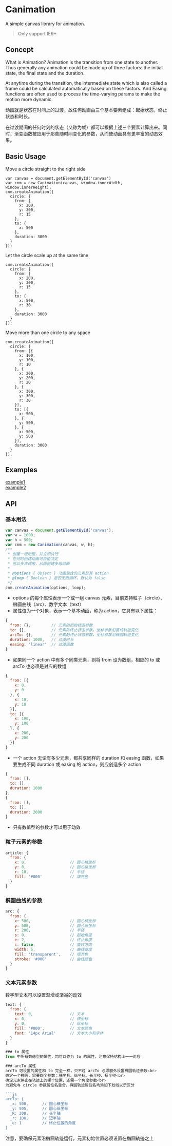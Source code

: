 # Canimation

A simple canvas library for animation.

> Only support IE9+

## Concept
What is Animation? Animation is the transition from one state to another. Thus generally any animation could be made up of three factors: the initial state, the final state and the duration.

At anytime during the transition, the intermediate state which is also called a frame could be calculated automatically based on these factors. And Easing functions are often used to process the time-varying params to make the motion more dynamic.

动画就是状态在时间上的过渡，故任何动画由三个基本要素组成：起始状态，终止状态和时长。

在过渡期间的任何时刻的状态（又称为帧）都可以根据上述三个要素计算出来。同时，渐变函数被应用于那些随时间变化的参数，从而使动画具有更丰富的动态效果。

## Basic Usage
Move a circle straight to the right side

```
var canvas = document.getElementById('canvas')
var cnm = new Canimation(canvas, window.innerWidth, window.innerHeight);
cnm.createAnimation({
  circle: {
    from: {
      x: 200,
      y: 300,
      r: 15
    },
    to: {
      x: 500
    },
    duration: 3000
  }
});
```

Let the circle scale up at the same time
```
cnm.createAnimation({
  circle: {
    from: {
      x: 200,
      y: 300,
      r: 15
    },
    to: {
      x: 500,
      r: 30
    },
    duration: 3000
  }
});
```

Move more than one circle to any space
```
cnm.createAnimation({
  circle: {
    from: [{
      x: 100,
      y: 100,
      r: 10
    }, {
      x: 200,
      y: 200,
      r: 20
    }, {
      x: 300,
      y: 300,
      r: 30
    }],
    to: [{
      x: 500,
    }, {
      y: 500,
    }, {
      x: 500,
      y: 500
    }],
    duration: 3000
  }
});
```

## Examples

<a href="https://bison1994.github.io/kidney/canimation/example/example1.html" target="_blank">example1</a>
<br>
<a href="https://bison1994.github.io/kidney/canimation/example/example2.html" target="_blank">example2</a>

## API

### 基本用法

```js
var canvas = document.getElementById('canvas');
var w = 1000;
var h = 500;
var cnm = new Canimation(canvas, w, h);
/**
 * 创建一组动画，并立即执行
 * 在何时创建动画可自由决定
 * 可以多次调用，从而创建多组动画
 * 
 * @options { Object } 动画包含的元素及其 action
 * @loop { Boolean } 是否无限循环，默认为 false
 */
cnm.createAnimation(options, loop);
```

- options 的每个属性表示一个或一组 canvas 元素，目前支持粒子（circle）、椭圆曲线（arc）、数字文本（text）
- 属性值为一个对象，表示一个基本动画，称为 action，它具有以下属性：

```js
{
  from: {},         // 元素的初始状态参数
  to: {},           // 元素的终止状态参数，坐标参数沿直线轨迹变化
  arcTo: {},        // 元素的终止状态参数，坐标参数沿椭圆轨迹变化
  duration: 1000,   // 过渡时长
  easing: 'linear'  // 过渡函数
}
```

- 如果同一个 action 中有多个同类元素，则将 from 设为数组，相应的 to 或 arcTo 也必须是对应的数组
```js
{
  from: [{
    x: 0,
    y: 0
  }, {
    x: 10,
    y: 10
  }],
  to: [{
    x: 100,
    y: 100
  }, {
    x: 200,
    y: 200
  }]
}
```

- 一个 action 无论有多少元素，都共享同样的 duration 和 easing 函数，如果要生成不同 duration 或 easing 的 action，则应创造多个 action

```js
{
  from: [],
  to: [],
  duration: 1000
},
{
  from: [],
  to: [],
  duration: 2000
}

```
- 只有数值型的参数才可以用于动效

### 粒子元素的参数
```js
article: {
  from: {
    x: 0,                   // 圆心横坐标
    y: 0,                   // 圆心纵坐标
    r: 10,                  // 半径
    fill: '#000'            // 填充色
  }
}
```

### 椭圆曲线的参数
```js
arc: {
  from: {
    x: 500,                 // 圆心横坐标
    y: 500,                 // 圆心纵坐标
    r: 200,                 // 半径
    s: 0,                   // 起始角度
    e: 2,                   // 终止角度
    c: false,               // 旋转方向
    width: 5,               // 曲线宽度
    fill: 'transparent',    // 填充色
    stroke: '#000'          // 曲线颜色
  }
}
```

### 文本元素参数
数字型文本可以设置渐增或渐减的动效
```js
text: {
  from: {
    text: 0,                // 文本
    x: 0,                   // 横坐标
    y: 0,                   // 纵坐标
    fill: '#000',           // 文本颜色
    font: '14px Arial'      // 文本大小和字体
  }
}

### to 属性
from 中所有数值型的属性，均可以作为 to 的属性，注意保持结构上一一对应

### arcTo 属性
arcTo 可设置的属性和 to 完全一样，只不过 arcTo 必须额外设置椭圆轨迹参数<br>
确定一个椭圆，需要四个参数：横坐标、纵坐标、长半径、短半径<br>
确定元素停止在轨迹上的哪个位置，还需一个角度参数<br>
为避免与 circle 参数属性名重合，椭圆轨迹属性名均添加下划线以示区分

```js
arcTo: {
  _x: 500,      // 圆心横坐标
  _y: 505,      // 圆心纵坐标
  _R: 200,      // 长半轴
  _r: 100,      // 短半轴
  _e: 1         // 终止位置的角度
}
```

注意，要确保元素沿椭圆轨迹运行，元素初始位置必须设置在椭圆轨迹之上